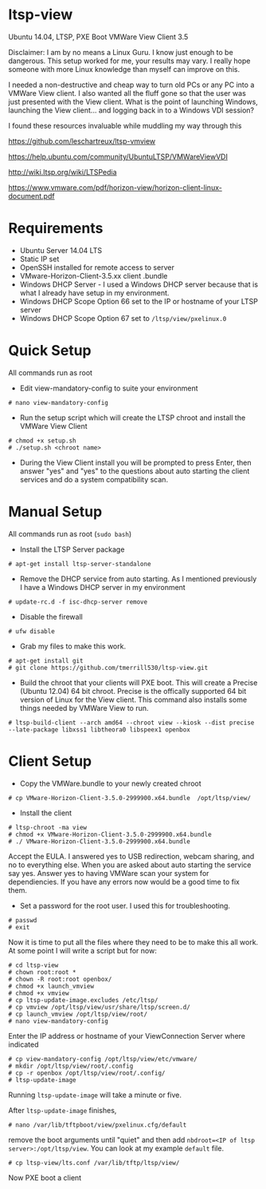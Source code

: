 # ltsp-view
Ubuntu 14.04, LTSP, PXE Boot VMWare View Client 3.5

Disclaimer: I am by no means a Linux Guru. I know just enough to be dangerous. This setup worked for me, your results may vary. I really hope someone with more Linux knowledge than myself can improve on this.

I needed a non-destructive and cheap way to turn old PCs or any PC into a VMWare View client. I also wanted all the fluff gone so that the user was just presented with the View client. What is the point of launching Windows, launching the View client... and logging back in to a Windows VDI session?

I found these resources invaluable while muddling my way through this

https://github.com/leschartreux/ltsp-vmview

https://help.ubuntu.com/community/UbuntuLTSP/VMWareViewVDI

http://wiki.ltsp.org/wiki/LTSPedia

https://www.vmware.com/pdf/horizon-view/horizon-client-linux-document.pdf

# Requirements
* Ubuntu Server 14.04 LTS 
* Static IP set
* OpenSSH installed for remote access to server
* VMware-Horizon-Client-3.5.xx client .bundle
* Windows DHCP Server - I used a Windows DHCP server because that is what I already have setup in my environment.
* Windows DHCP Scope Option 66 set to the IP or hostname of your LTSP server
* Windows DHCP Scope Option 67 set to `/ltsp/view/pxelinux.0`

# Quick Setup
All commands run as root
* Edit view-mandatory-config to suite your environment
```
# nano view-mandatory-config
```
* Run the setup script which will create the LTSP chroot and install the VMWare View Client
```
# chmod +x setup.sh
# ./setup.sh <chroot name>
```
* During the View Client install you will be prompted to press Enter, then answer "yes" and "yes" to the questions about auto starting the client services and do a system compatibility scan.

# Manual Setup
All commands run as root (`sudo bash`)

* Install the LTSP Server package
 ```
# apt-get install ltsp-server-standalone
```
* Remove the DHCP service from auto starting. As I mentioned previously I have a Windows DHCP server in my environment
```
# update-rc.d -f isc-dhcp-server remove
```
* Disable the firewall
```
# ufw disable
```
* Grab my files to make this work.
```
# apt-get install git
# git clone https://github.com/tmerrill530/ltsp-view.git
```
* Build the chroot that your clients will PXE boot. This will create a Precise (Ubuntu 12.04) 64 bit chroot. Precise is the offically supported 64 bit version of Linux for the View client. This command also installs some things needed by VMWare View to run.
```
# ltsp-build-client --arch amd64 --chroot view --kiosk --dist precise --late-package libxss1 libtheora0 libspeex1 openbox
```

# Client Setup
* Copy the VMWare.bundle to your newly created chroot
```
# cp VMware-Horizon-Client-3.5.0-2999900.x64.bundle  /opt/ltsp/view/
```
* Install the client
```
# ltsp-chroot -ma view
# chmod +x VMware-Horizon-Client-3.5.0-2999900.x64.bundle
# ./ VMware-Horizon-Client-3.5.0-2999900.x64.bundle
```
Accept the EULA. I answered yes to USB redirection, webcam sharing, and no to everything else. When you are asked about auto starting the service say yes. Answer yes to having VMWare scan your system for dependiencies. If you have any errors now would be a good time to fix them.

* Set a password for the root user. I used this for troubleshooting.
```
# passwd
# exit
```

Now it is time to put all the files where they need to be to make this all work. At some point I will write a script but for now:
```
# cd ltsp-view
# chown root:root *
# chown -R root:root openbox/
# chmod +x launch_vmview
# chmod +x vmview
# cp ltsp-update-image.excludes /etc/ltsp/
# cp vmview /opt/ltsp/view/usr/share/ltsp/screen.d/
# cp launch_vmview /opt/ltsp/view/root/
# nano view-mandatory-config
```
Enter the IP address or hostname of your ViewConnection Server where indicated
```
# cp view-mandatory-config /opt/ltsp/view/etc/vmware/
# mkdir /opt/ltsp/view/root/.config
# cp -r openbox /opt/ltsp/view/root/.config/
# ltsp-update-image
```

Running `ltsp-update-image` will take a minute or five.

After `ltsp-update-image` finishes,
```
# nano /var/lib/tftpboot/view/pxelinux.cfg/default
```
remove the boot arguments until "quiet" and then add `nbdroot=<IP of ltsp server>:/opt/ltsp/view`. You can look at my example `default` file.

```
# cp ltsp-view/lts.conf /var/lib/tftp/ltsp/view/
```

Now PXE boot a client
